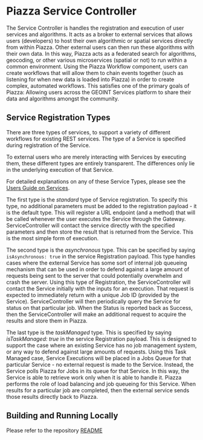 # Piazza Service Controller

The Service Controller is handles the registration and execution of user services and algorithms. It acts as a broker to external services that allows users (developers) to host their own algorithmic or spatial services directly from within Piazza. Other external users can then run these algorithms with their own data. In this way, Piazza acts as a federated search for algorithms, geocoding, or other various microservices (spatial or not) to run within a common environment. Using the Piazza Workflow component, users can create workflows that will allow them to chain events together (such as listening for when new data is loaded into Piazza) in order to create complex, automated workflows. This satisfies one of the primary goals of Piazza: Allowing users across the GEOINT Services platform to share their data and algorithms amongst the community.

## Service Registration Types

There are three types of services, to support a variety of different workflows for existing REST services. The type of a Service is specified during registration of the Service.

To external users who are merely interacting with Services by executing them, these different types are entirely transparent. The differences only lie in the underlying execution of that Service.

For detailed explanations on any of these Service Types, please see the <a target="_blank" href="/userguide/#user_services">Users Guide on Services</a>.

The first type is the *standard* type of Service registration. To specify this type, no additional parameters must be added to the registration payload - it is the default type. This will register a URL endpoint (and a method) that will be called whenever the user executes the Service through the Gateway. ServiceController will contact the service directly with the specified parameters and then store the result that is returned from the Service. This is the most simple form of execution.

The second type is the *asynchronous* type. This can be specified by saying `isAsynchronous: true` in the service Registration payload. This type handles cases where the external Service has some sort of internal job queueing mechanism that can be used in order to defend against a large amount of requests being sent to the server that could potentially overwhelm and crash the server. Using this type of Registration, the ServiceController will contact the Service initially with the inputs for an execution. That request is expected to immediately return with a unique Job ID (provided by the Service). ServiceController will then periodically query the Service for status on that particular job. When the Status is reported back as Success, then the ServiceController will make an additional request to acquire the results and store them in Piazza.

The last type is the *taskManaged* type. This is specified by saying *isTaskManaged: true* in the service Registration payload. This is designed to support the case where an existing Service has no job management system, or any way to defend against large amounts of requests. Using this Task Managed case, Service Executions will be placed in a Jobs Queue for that particular Service - no external request is made to the Service. Instead, the Service polls Piazza for Jobs in its queue for that Service. In this way, the Service is able to retrieve work only when it is able to handle it. Piazza performs the role of load balancing and job queueing for this Service. When results for a particular job are completed, then the external service sends those results directly back to Piazza.

## Building and Running Locally

Please refer to the repository <a target="_blank" href="https://github.com/venicegeo/pz-servicecontroller">README</a>

